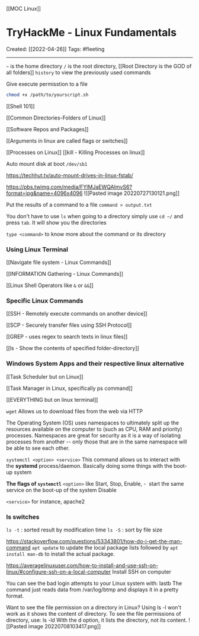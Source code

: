 [[MOC Linux]]
# TryHackMe - Linux Fundamentals
Created:  [[2022-04-26]]
Tags: #fleeting 

---
`~` is the home directory
`/` is the root directory, [[Root Directory is the GOD of all folders]]
`history` to view the previously used commands

Give execute permisstion to a file
```bash
chmod +x /path/to/yourscript.sh
```


[[Shell 101]]

[[Common Directories-Folders of Linux]]

[[Software Repos and Packages]]


[[Arguments in linux are called flags or switches]]


[[Processes on Linux]]
[[kill - Killing Processes on linux]]

Auto mount disk at boot
`/dev/sb1`

https://techhut.tv/auto-mount-drives-in-linux-fstab/


https://pbs.twimg.com/media/FYlMJaEWQAImvS6?format=jpg&name=4096x4096
![[Pasted image 20220727130121.png]]


Put the results of a command to a file
`command > output.txt`

You don't have to use `ls` when going to a directory
simply use `cd ~/` and press `tab`. It will show you the directories

`type <command>` to know more about the command or its directory

### Using Linux Terminal

[[Navigate file system - Linux Commands]]

[[INFORMATION Gathering - Linux Commands]]

[[Linux Shell Operators like `&` or `&&`]]



### Specific Linux Commands 

[[SSH - Remotely execute commands on another device]]

[[SCP - Securely transfer files using SSH Protocol]]

[[GREP - uses regex to search texts in linux files]]

[[ls - Show the contents of specified folder-directory]]


### Windows System Apps and their respective linux alternative

[[Task Scheduler but on Linux]]


[[Task Manager in Linux, specifically ps command]]


[[EVERYTHING but on linux terminal]]



``wget``
Allows us to download files from the web via HTTP


The Operating System (OS) uses namespaces to ultimately split up the resources available on the computer to (such as CPU, RAM and priority) processes. Namespaces are great for security as it is a way of isolating processes from another -- only those that are in the same namespace will be able to see each other.

`systemctl <option> <service>`
This command allows us to interact with the **systemd** process/daemon. Basically doing some things with the boot-up system

**The flags of `systemctl`**
`<option>` like 
Start, 
Stop, 
Enable, -  start the same service on the boot-up of the system 
Disable

`<service>` for instance, apache2

### ls switches
`ls -t` : sorted result by modification time 
`ls -S` : sort by file size



https://stackoverflow.com/questions/53343801/how-do-i-get-the-man-command
`apt update` to update the local package lists followed by `apt install man-db` to install the actual package.


https://averagelinuxuser.com/how-to-install-and-use-ssh-on-linux/#configure-ssh-on-a-local-computer
Install SSH on computer


You can see the bad login attempts to your Linux system with: lastb The command just reads data from /var/log/btmp and displays it in a pretty format.


Want to see the file permission on a directory in Linux? Using ls -l won't work as it shows the content of directory. To see the file permissions of directory, use: ls -ld With the d option, it lists the directory, not its content.
![[Pasted image 20220708103417.png]]


